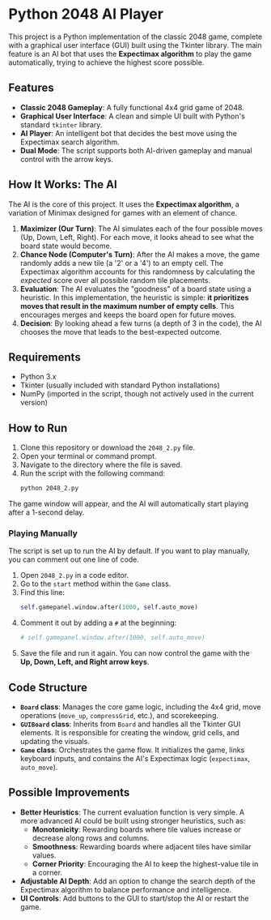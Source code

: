 # Python 2048 AI Player

This project is a Python implementation of the classic 2048 game, complete with a graphical user interface (GUI) built using the Tkinter library. The main feature is an AI bot that uses the **Expectimax algorithm** to play the game automatically, trying to achieve the highest score possible.

## Features

- **Classic 2048 Gameplay**: A fully functional 4x4 grid game of 2048.
- **Graphical User Interface**: A clean and simple UI built with Python's standard `tkinter` library.
- **AI Player**: An intelligent bot that decides the best move using the Expectimax search algorithm.
- **Dual Mode**: The script supports both AI-driven gameplay and manual control with the arrow keys.

## How It Works: The AI

The AI is the core of this project. It uses the **Expectimax algorithm**, a variation of Minimax designed for games with an element of chance.

1.  **Maximizer (Our Turn)**: The AI simulates each of the four possible moves (Up, Down, Left, Right). For each move, it looks ahead to see what the board state would become.
2.  **Chance Node (Computer's Turn)**: After the AI makes a move, the game randomly adds a new tile (a '2' or a '4') to an empty cell. The Expectimax algorithm accounts for this randomness by calculating the *expected* score over all possible random tile placements.
3.  **Evaluation**: The AI evaluates the "goodness" of a board state using a heuristic. In this implementation, the heuristic is simple: **it prioritizes moves that result in the maximum number of empty cells**. This encourages merges and keeps the board open for future moves.
4.  **Decision**: By looking ahead a few turns (a depth of 3 in the code), the AI chooses the move that leads to the best-expected outcome.

## Requirements

- Python 3.x
- Tkinter (usually included with standard Python installations)
- NumPy (imported in the script, though not actively used in the current version)

## How to Run

1.  Clone this repository or download the `2048_2.py` file.
2.  Open your terminal or command prompt.
3.  Navigate to the directory where the file is saved.
4.  Run the script with the following command:
    ```bash
    python 2048_2.py
    ```
The game window will appear, and the AI will automatically start playing after a 1-second delay.

### Playing Manually

The script is set up to run the AI by default. If you want to play manually, you can comment out one line of code.

1.  Open `2048_2.py` in a code editor.
2.  Go to the `start` method within the `Game` class.
3.  Find this line:
    ```python
    self.gamepanel.window.after(1000, self.auto_move)
    ```
4.  Comment it out by adding a `#` at the beginning:
    ```python
    # self.gamepanel.window.after(1000, self.auto_move)
    ```
5.  Save the file and run it again. You can now control the game with the **Up, Down, Left, and Right arrow keys**.

## Code Structure

- **`Board` class**: Manages the core game logic, including the 4x4 grid, move operations (`move_up`, `compressGrid`, etc.), and scorekeeping.
- **`GUIBoard` class**: Inherits from `Board` and handles all the Tkinter GUI elements. It is responsible for creating the window, grid cells, and updating the visuals.
- **`Game` class**: Orchestrates the game flow. It initializes the game, links keyboard inputs, and contains the AI's Expectimax logic (`expectimax`, `auto_move`).

## Possible Improvements

- **Better Heuristics**: The current evaluation function is very simple. A more advanced AI could be built using stronger heuristics, such as:
    - **Monotonicity**: Rewarding boards where tile values increase or decrease along rows and columns.
    - **Smoothness**: Rewarding boards where adjacent tiles have similar values.
    - **Corner Priority**: Encouraging the AI to keep the highest-value tile in a corner.
- **Adjustable AI Depth**: Add an option to change the search depth of the Expectimax algorithm to balance performance and intelligence.
- **UI Controls**: Add buttons to the GUI to start/stop the AI or restart the game.
